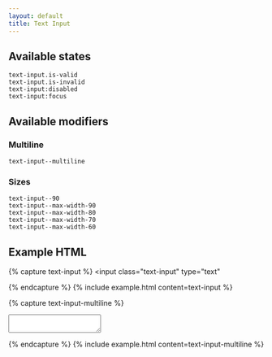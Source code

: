 ```yaml
---
layout: default
title: Text Input
---
```


## Available states

```
text-input.is-valid
text-input.is-invalid
text-input:disabled
text-input:focus
```

## Available modifiers

### Multiline

```
text-input--multiline
```

### Sizes

```
text-input--90
text-input--max-width-90
text-input--max-width-80
text-input--max-width-70
text-input--max-width-60
```

## Example HTML

{% capture text-input %}
<input class="text-input"
	type="text"
>
{% endcapture %}
{% include example.html
	content=text-input
%}

{% capture text-input-multiline %}
<textarea class="text-input text-input--multiline"></textarea>
{% endcapture %}
{% include example.html
	content=text-input-multiline
%}